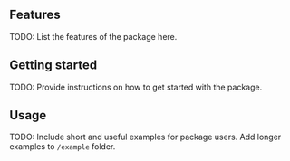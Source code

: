 ## Features

TODO: List the features of the package here.

## Getting started

TODO: Provide instructions on how to get started with the package.

## Usage

TODO: Include short and useful examples for package users. Add longer examples
to `/example` folder.

